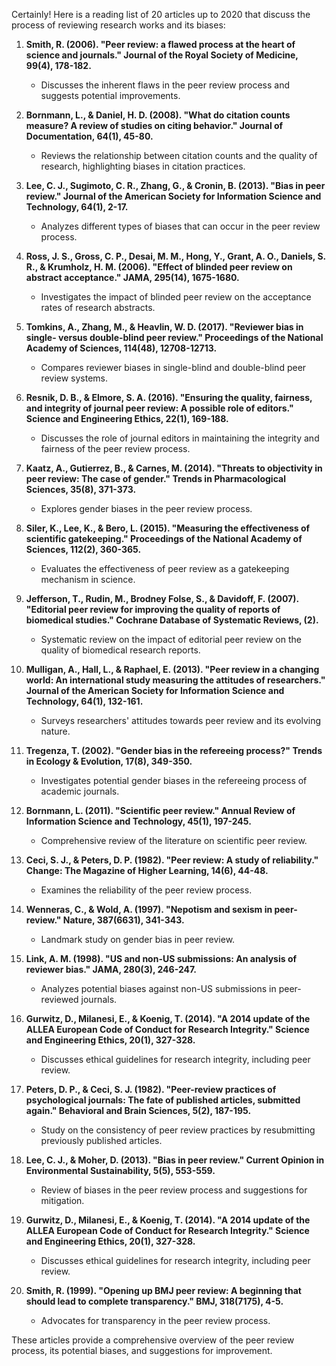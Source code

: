 Certainly! Here is a reading list of 20 articles up to 2020 that discuss the process of reviewing research works and its biases:

1. **Smith, R. (2006). "Peer review: a flawed process at the heart of science and journals." Journal of the Royal Society of Medicine, 99(4), 178-182.**
   - Discusses the inherent flaws in the peer review process and suggests potential improvements.

2. **Bornmann, L., & Daniel, H. D. (2008). "What do citation counts measure? A review of studies on citing behavior." Journal of Documentation, 64(1), 45-80.**
   - Reviews the relationship between citation counts and the quality of research, highlighting biases in citation practices.

3. **Lee, C. J., Sugimoto, C. R., Zhang, G., & Cronin, B. (2013). "Bias in peer review." Journal of the American Society for Information Science and Technology, 64(1), 2-17.**
   - Analyzes different types of biases that can occur in the peer review process.

4. **Ross, J. S., Gross, C. P., Desai, M. M., Hong, Y., Grant, A. O., Daniels, S. R., & Krumholz, H. M. (2006). "Effect of blinded peer review on abstract acceptance." JAMA, 295(14), 1675-1680.**
   - Investigates the impact of blinded peer review on the acceptance rates of research abstracts.

5. **Tomkins, A., Zhang, M., & Heavlin, W. D. (2017). "Reviewer bias in single- versus double-blind peer review." Proceedings of the National Academy of Sciences, 114(48), 12708-12713.**
   - Compares reviewer biases in single-blind and double-blind peer review systems.

6. **Resnik, D. B., & Elmore, S. A. (2016). "Ensuring the quality, fairness, and integrity of journal peer review: A possible role of editors." Science and Engineering Ethics, 22(1), 169-188.**
   - Discusses the role of journal editors in maintaining the integrity and fairness of the peer review process.

7. **Kaatz, A., Gutierrez, B., & Carnes, M. (2014). "Threats to objectivity in peer review: The case of gender." Trends in Pharmacological Sciences, 35(8), 371-373.**
   - Explores gender biases in the peer review process.

8. **Siler, K., Lee, K., & Bero, L. (2015). "Measuring the effectiveness of scientific gatekeeping." Proceedings of the National Academy of Sciences, 112(2), 360-365.**
   - Evaluates the effectiveness of peer review as a gatekeeping mechanism in science.

9. **Jefferson, T., Rudin, M., Brodney Folse, S., & Davidoff, F. (2007). "Editorial peer review for improving the quality of reports of biomedical studies." Cochrane Database of Systematic Reviews, (2).**
   - Systematic review on the impact of editorial peer review on the quality of biomedical research reports.

10. **Mulligan, A., Hall, L., & Raphael, E. (2013). "Peer review in a changing world: An international study measuring the attitudes of researchers." Journal of the American Society for Information Science and Technology, 64(1), 132-161.**
    - Surveys researchers' attitudes towards peer review and its evolving nature.

11. **Tregenza, T. (2002). "Gender bias in the refereeing process?" Trends in Ecology & Evolution, 17(8), 349-350.**
    - Investigates potential gender biases in the refereeing process of academic journals.

12. **Bornmann, L. (2011). "Scientific peer review." Annual Review of Information Science and Technology, 45(1), 197-245.**
    - Comprehensive review of the literature on scientific peer review.

13. **Ceci, S. J., & Peters, D. P. (1982). "Peer review: A study of reliability." Change: The Magazine of Higher Learning, 14(6), 44-48.**
    - Examines the reliability of the peer review process.

14. **Wenneras, C., & Wold, A. (1997). "Nepotism and sexism in peer-review." Nature, 387(6631), 341-343.**
    - Landmark study on gender bias in peer review.

15. **Link, A. M. (1998). "US and non-US submissions: An analysis of reviewer bias." JAMA, 280(3), 246-247.**
    - Analyzes potential biases against non-US submissions in peer-reviewed journals.

16. **Gurwitz, D., Milanesi, E., & Koenig, T. (2014). "A 2014 update of the ALLEA European Code of Conduct for Research Integrity." Science and Engineering Ethics, 20(1), 327-328.**
    - Discusses ethical guidelines for research integrity, including peer review.

17. **Peters, D. P., & Ceci, S. J. (1982). "Peer-review practices of psychological journals: The fate of published articles, submitted again." Behavioral and Brain Sciences, 5(2), 187-195.**
    - Study on the consistency of peer review practices by resubmitting previously published articles.

18. **Lee, C. J., & Moher, D. (2013). "Bias in peer review." Current Opinion in Environmental Sustainability, 5(5), 553-559.**
    - Review of biases in the peer review process and suggestions for mitigation.

19. **Gurwitz, D., Milanesi, E., & Koenig, T. (2014). "A 2014 update of the ALLEA European Code of Conduct for Research Integrity." Science and Engineering Ethics, 20(1), 327-328.**
    - Discusses ethical guidelines for research integrity, including peer review.

20. **Smith, R. (1999). "Opening up BMJ peer review: A beginning that should lead to complete transparency." BMJ, 318(7175), 4-5.**
    - Advocates for transparency in the peer review process.

These articles provide a comprehensive overview of the peer review process, its potential biases, and suggestions for improvement.